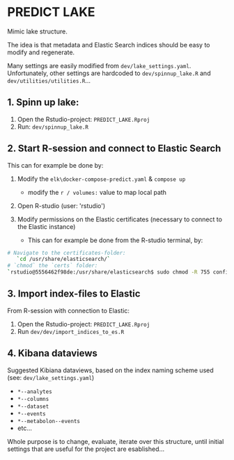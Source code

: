 # PREDICT LAKE

Mimic lake structure.

The idea is that metadata and Elastic Search indices should be easy to modify and regenerate. 

Many settings are easily modified from `dev/lake_settings.yaml`. Unfortunately, other settings are hardcoded to `dev/spinnup_lake.R` and `dev/utilities/utilities.R`... 

## 1. Spinn up lake:

1. Open the Rstudio-project: `PREDICT_LAKE.Rproj`
2. Run: `dev/spinnup_lake.R`

## 2. Start R-session and connect to Elastic Search  
This can for example be done by:

1) Modify  the `elk\docker-compose-predict.yaml` & `compose up`  
    * modify the `r / volumes:` value to map local path

2) Open R-studio (user: 'rstudio')

3) Modify permissions on the Elastic certificates (necessary to connect to the Elastic instance)
    * This can for example be done from the R-studio terminal, by:

```bash
# Navigate to the certificates-folder:  
   `cd /usr/share/elasticsearch/`
# `chmod` the `certs` folder:
`rstudio@5556462f98de:/usr/share/elasticsearch$ sudo chmod -R 755 config/`
```

## 3. Import index-files to Elastic

From R-session with connection to Elastic:

1. Open the Rstudio-project: `PREDICT_LAKE.Rproj`
2. Run `dev/dev/import_indices_to_es.R`


## 4. Kibana dataviews

Suggested Kibiana dataviews, based on the index naming scheme used (see: `dev/lake_settings.yaml`)

* `*--analytes`
* `*--columns`
* `*--dataset`
* `*--events`
* `*--metabolon--events`
* etc...

Whole purpose is to change, evaluate, iterate over this structure, until initial 
settings that are useful for the project are esablished...

